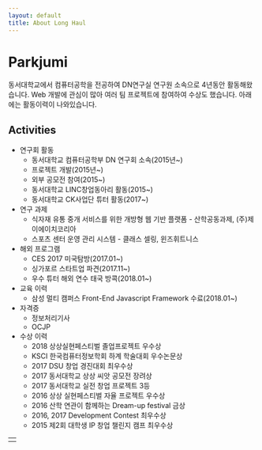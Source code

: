 ```yaml
---
layout: default
title: About Long Haul
---
```


<div class="post">
	<h1 class="pageTitle">Parkjumi</h1>
	<!-- <img src="{{ '/assets/img/touring.jpg' | prepend: site.baseurl }}" alt=""> -->
	<!-- <p class="intro">동서대학교에서 컴퓨터공학을 전공하여 DN연구실 연구원 소속으로 4년동안 활동해왔습니다. Web 개발에 관심이 많아 여러 팀 프로젝트에 참여하여 수상도 했습니다. 아래에는 활동이력이 나와있습니다.</p> -->
	<p>동서대학교에서 컴퓨터공학을 전공하여 DN연구실 연구원 소속으로 4년동안 활동해왔습니다. Web 개발에 관심이 많아 여러 팀 프로젝트에 참여하여 수상도 했습니다. 아래에는 활동이력이 나와있습니다.</p>
	<h2>Activities</h2>
	<ul>
		<li>
			연구회 활동
				<ul>
					<li>
						동서대학교 컴퓨터공학부 DN 연구회 소속(2015년~)
					</li>
					<li>
						프로젝트 개발(2015년~)
					</li>
					<li>
						외부 공모전 참여(2015~)
					</li>
					<li>
						동서대학교 LINC창업동아리 활동(2015~)
					</li>
					<li>
						동서대학교 CK사업단 튜터 활동(2017~)
					</li>
				</ul>
		</li>
		<li>
			연구 과제
				<ul>
					<li>
						식자재 유통 중개 서비스를 위한 개방형 웹 기반 플랫폼 - 산학공동과제, (주)제이에이치코리아
					</li>
					<li>
						스포츠 센터 운영 관리 시스템 - 클래스 셀링, 윈즈휘트니스
					</li>
				</ul>
		</li>
		<li>
			해외 프로그램
				<ul>
					<li>
						CES 2017 미국탐방(2017.01~)
					</li>
					<li>
						싱가포르 스타트업 파견(2017.11~)
					</li>
					<li>
						우수 튜터 해외 연수 태국 방콕(2018.01~)
					</li>
				</ul>
		</li>
		<li>
			교육 이력
				<ul>
					<li>
						삼성 멀티 캠퍼스 Front-End Javascript Framework 수료(2018.01~)
					</li>
				</ul>
		</li>
		<li>
			자격증
				<ul>
					<li>
						정보처리기사
					</li>
					<li>
						OCJP
					</li>
				</ul>
		</li>
		<li>
			수상 이력
				<ul>
					<li>
						2018 상상실현페스티벌 졸업프로젝트 우수상
					</li>
					<li>
						KSCI 한국컴퓨터정보학회 하계 학술대회 우수논문상
					</li>
					<li>
						2017 DSU 창업 경진대회 최우수상
					</li>
					<li>
						2017 동서대학교 상상 씨앗 공모전 장려상
					</li>
					<li>
						2017 동서대학교 실전 창업 프로젝트 3등
					</li>
					<li>
						2016 상상 실현페스티벌 자율 프로젝트 우수상
					</li>
					<li>
						2016 산학 연관이 함께하는 Dream-up festival 금상
					</li>
					<li>
						2016, 2017 Development Contest 최우수상
					</li>
					<li>
						2015 제2회 대학생 IP 창업 챌린지 캠프 최우수상
					</li>
				</ul>
		</li>
  		<!-- <li><a href="http://responsive-nav.com/">Responsive Nav Menu</a></li>
  		<li><a href="https://github.com/snaptortoise/jekyll-rss-feeds">XML Feed for RSS Readers</a></li>
  		<li>Contact Form via <a href="http://formspree.io/">Formspree</a></li>
      <li>5 Post Loop with excerpt on Home Page</li>
  		<li>Previous / Next Post Navigation</li>
      <li>Estimated Reading Time for posts</li>
  		<li><a href="https://github.com/adobe-webplatform/dropcap.js">Drop Cap</a> on posts</li>
  		<li><a href="http://typecast.com/blog/a-more-modern-scale-for-web-typography">A Better Type Scale</a></li> -->
  	</ul>
		<table>
			<tr>
				<td>
					<img src="{{ '/assets/img/KSCI.jpg' | prepend: site.baseurl }}" alt="">
				</td>
			</tr>
		</table>
</div>
